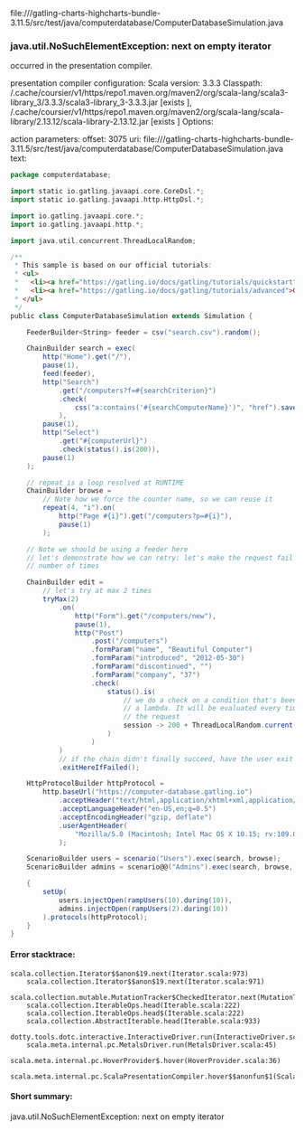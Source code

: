 file://<WORKSPACE>/gatling-charts-highcharts-bundle-3.11.5/src/test/java/computerdatabase/ComputerDatabaseSimulation.java
### java.util.NoSuchElementException: next on empty iterator

occurred in the presentation compiler.

presentation compiler configuration:
Scala version: 3.3.3
Classpath:
<HOME>/.cache/coursier/v1/https/repo1.maven.org/maven2/org/scala-lang/scala3-library_3/3.3.3/scala3-library_3-3.3.3.jar [exists ], <HOME>/.cache/coursier/v1/https/repo1.maven.org/maven2/org/scala-lang/scala-library/2.13.12/scala-library-2.13.12.jar [exists ]
Options:



action parameters:
offset: 3075
uri: file://<WORKSPACE>/gatling-charts-highcharts-bundle-3.11.5/src/test/java/computerdatabase/ComputerDatabaseSimulation.java
text:
```scala
package computerdatabase;

import static io.gatling.javaapi.core.CoreDsl.*;
import static io.gatling.javaapi.http.HttpDsl.*;

import io.gatling.javaapi.core.*;
import io.gatling.javaapi.http.*;

import java.util.concurrent.ThreadLocalRandom;

/**
 * This sample is based on our official tutorials:
 * <ul>
 *   <li><a href="https://gatling.io/docs/gatling/tutorials/quickstart">Gatling quickstart tutorial</a>
 *   <li><a href="https://gatling.io/docs/gatling/tutorials/advanced">Gatling advanced tutorial</a>
 * </ul>
 */
public class ComputerDatabaseSimulation extends Simulation {

    FeederBuilder<String> feeder = csv("search.csv").random();

    ChainBuilder search = exec(
        http("Home").get("/"),
        pause(1),
        feed(feeder),
        http("Search")
            .get("/computers?f=#{searchCriterion}")
            .check(
                css("a:contains('#{searchComputerName}')", "href").saveAs("computerUrl")
            ),
        pause(1),
        http("Select")
            .get("#{computerUrl}")
            .check(status().is(200)),
        pause(1)
    );

    // repeat is a loop resolved at RUNTIME
    ChainBuilder browse =
        // Note how we force the counter name, so we can reuse it
        repeat(4, "i").on(
            http("Page #{i}").get("/computers?p=#{i}"),
            pause(1)
        );

    // Note we should be using a feeder here
    // let's demonstrate how we can retry: let's make the request fail randomly and retry a given
    // number of times

    ChainBuilder edit =
        // let's try at max 2 times
        tryMax(2)
            .on(
                http("Form").get("/computers/new"),
                pause(1),
                http("Post")
                    .post("/computers")
                    .formParam("name", "Beautiful Computer")
                    .formParam("introduced", "2012-05-30")
                    .formParam("discontinued", "")
                    .formParam("company", "37")
                    .check(
                        status().is(
                            // we do a check on a condition that's been customized with
                            // a lambda. It will be evaluated every time a user executes
                            // the request
                            session -> 200 + ThreadLocalRandom.current().nextInt(2)
                        )
                    )
            )
            // if the chain didn't finally succeed, have the user exit the whole scenario
            .exitHereIfFailed();

    HttpProtocolBuilder httpProtocol =
        http.baseUrl("https://computer-database.gatling.io")
            .acceptHeader("text/html,application/xhtml+xml,application/xml;q=0.9,*/*;q=0.8")
            .acceptLanguageHeader("en-US,en;q=0.5")
            .acceptEncodingHeader("gzip, deflate")
            .userAgentHeader(
                "Mozilla/5.0 (Macintosh; Intel Mac OS X 10.15; rv:109.0) Gecko/20100101 Firefox/119.0"
            );

    ScenarioBuilder users = scenario("Users").exec(search, browse);
    ScenarioBuilder admins = scenario@@("Admins").exec(search, browse, edit);

    {
        setUp(
            users.injectOpen(rampUsers(10).during(10)),
            admins.injectOpen(rampUsers(2).during(10))
        ).protocols(httpProtocol);
    }
}

```



#### Error stacktrace:

```
scala.collection.Iterator$$anon$19.next(Iterator.scala:973)
	scala.collection.Iterator$$anon$19.next(Iterator.scala:971)
	scala.collection.mutable.MutationTracker$CheckedIterator.next(MutationTracker.scala:76)
	scala.collection.IterableOps.head(Iterable.scala:222)
	scala.collection.IterableOps.head$(Iterable.scala:222)
	scala.collection.AbstractIterable.head(Iterable.scala:933)
	dotty.tools.dotc.interactive.InteractiveDriver.run(InteractiveDriver.scala:168)
	scala.meta.internal.pc.MetalsDriver.run(MetalsDriver.scala:45)
	scala.meta.internal.pc.HoverProvider$.hover(HoverProvider.scala:36)
	scala.meta.internal.pc.ScalaPresentationCompiler.hover$$anonfun$1(ScalaPresentationCompiler.scala:389)
```
#### Short summary: 

java.util.NoSuchElementException: next on empty iterator